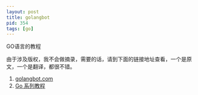 ```yaml
---
layout: post
title: golangbot
pid: 354
tags: [go]
---
```


GO语言的教程

由于涉及版权，我不会做摘录，需要的话，请到下面的链接地址查看，一个是原文，一个是翻译，都很不错。

1. [golangbot.com](https://golangbot.com/learn-golang-series/)
2. [Go 系列教程](https://studygolang.com/subject/2)